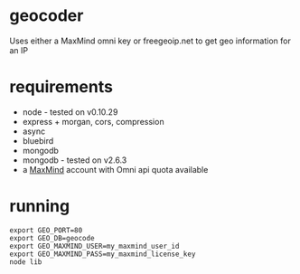 geocoder
========

Uses either a MaxMind omni key or freegeoip.net to get geo information for an IP


requirements
============
* node - tested on v0.10.29
 * express + morgan, cors, compression
 * async
 * bluebird
 * mongodb
* mongodb - tested on v2.6.3
* a [MaxMind](https://www.maxmind.com) account with Omni api quota available

running
=====

```
export GEO_PORT=80
export GEO_DB=geocode
export GEO_MAXMIND_USER=my_maxmind_user_id
export GEO_MAXMIND_PASS=my_maxmind_license_key
node lib
```
